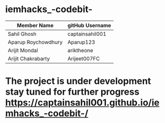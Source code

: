 # iemhacks_-codebit-
|Member Name|gitHub Username|
|------------|----------------|
|Sahil Ghosh|captainsahil001|                      
|Aparup Roychowdhury|Aparup123|
|Arijit Mondal|ariktheone|  
|Arijit Chakrabarty|Arijeet007FC|

# The project is under development stay tuned for further progress https://captainsahil001.github.io/iemhacks_-codebit-/
